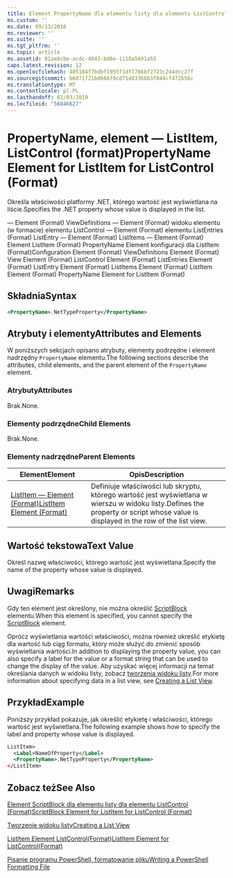 ```yaml
---
title: Element PropertyName dla elementu listy dla elementu ListControl (Format) | Dokumentacja firmy Microsoft
ms.custom: ''
ms.date: 09/13/2016
ms.reviewer: ''
ms.suite: ''
ms.tgt_pltfrm: ''
ms.topic: article
ms.assetid: 01ae8cbe-acdc-4043-bd6e-1118a5691a55
caps.latest.revision: 12
ms.openlocfilehash: 405184f7bdbf1955f1df7766bf2723c244dcc27f
ms.sourcegitcommit: b6871f21bd666f9cd71dd336bb3f844cf472b56c
ms.translationtype: MT
ms.contentlocale: pl-PL
ms.lasthandoff: 02/03/2019
ms.locfileid: "56846627"
---
```

# <a name="propertyname-element-for-listitem-for-listcontrol-format"></a><span data-ttu-id="b6ff7-102">PropertyName, element — ListItem, ListControl (format)</span><span class="sxs-lookup"><span data-stu-id="b6ff7-102">PropertyName Element for ListItem for ListControl (Format)</span></span>

<span data-ttu-id="b6ff7-103">Określa właściwości platformy .NET, którego wartość jest wyświetlana na liście.</span><span class="sxs-lookup"><span data-stu-id="b6ff7-103">Specifies the .NET property whose value is displayed in the list.</span></span>

<span data-ttu-id="b6ff7-104">— Element (Format) ViewDefinitions — Element (Format) widoku elementu (w formacie) elementu ListControl — Element (Format) elementu ListEntries (Format) ListEntry — Element (Format) ListItems — Element (Format) Element ListItem (Format) PropertyName Element konfiguracji dla ListItem (Format)</span><span class="sxs-lookup"><span data-stu-id="b6ff7-104">Configuration Element (Format) ViewDefinitions Element (Format) View Element (Format) ListControl Element (Format) ListEntries Element (Format) ListEntry Element (Format) ListItems Element (Format) ListItem Element (Format) PropertyName Element for ListItem (Format)</span></span>

## <a name="syntax"></a><span data-ttu-id="b6ff7-105">Składnia</span><span class="sxs-lookup"><span data-stu-id="b6ff7-105">Syntax</span></span>

```xml
<PropertyName>.NetTypeProperty</PropertyName>
```

## <a name="attributes-and-elements"></a><span data-ttu-id="b6ff7-106">Atrybuty i elementy</span><span class="sxs-lookup"><span data-stu-id="b6ff7-106">Attributes and Elements</span></span>

<span data-ttu-id="b6ff7-107">W poniższych sekcjach opisano atrybuty, elementy podrzędne i element nadrzędny `PropertyName` elementu.</span><span class="sxs-lookup"><span data-stu-id="b6ff7-107">The following sections describe the attributes, child elements, and the parent element of the `PropertyName` element.</span></span>

### <a name="attributes"></a><span data-ttu-id="b6ff7-108">Atrybuty</span><span class="sxs-lookup"><span data-stu-id="b6ff7-108">Attributes</span></span>

<span data-ttu-id="b6ff7-109">Brak.</span><span class="sxs-lookup"><span data-stu-id="b6ff7-109">None.</span></span>

### <a name="child-elements"></a><span data-ttu-id="b6ff7-110">Elementy podrzędne</span><span class="sxs-lookup"><span data-stu-id="b6ff7-110">Child Elements</span></span>

<span data-ttu-id="b6ff7-111">Brak.</span><span class="sxs-lookup"><span data-stu-id="b6ff7-111">None.</span></span>

### <a name="parent-elements"></a><span data-ttu-id="b6ff7-112">Elementy nadrzędne</span><span class="sxs-lookup"><span data-stu-id="b6ff7-112">Parent Elements</span></span>

|<span data-ttu-id="b6ff7-113">Element</span><span class="sxs-lookup"><span data-stu-id="b6ff7-113">Element</span></span>|<span data-ttu-id="b6ff7-114">Opis</span><span class="sxs-lookup"><span data-stu-id="b6ff7-114">Description</span></span>|
|-------------|-----------------|
|[<span data-ttu-id="b6ff7-115">ListItem — Element (Format)</span><span class="sxs-lookup"><span data-stu-id="b6ff7-115">ListItem Element (Format)</span></span>](./listitem-element-for-listitems-for-listcontrol-format.md)|<span data-ttu-id="b6ff7-116">Definiuje właściwości lub skryptu, którego wartość jest wyświetlana w wierszu w widoku listy.</span><span class="sxs-lookup"><span data-stu-id="b6ff7-116">Defines the property or script whose value is displayed in the row of the list view.</span></span>|

## <a name="text-value"></a><span data-ttu-id="b6ff7-117">Wartość tekstowa</span><span class="sxs-lookup"><span data-stu-id="b6ff7-117">Text Value</span></span>

<span data-ttu-id="b6ff7-118">Określ nazwę właściwości, którego wartość jest wyświetlana.</span><span class="sxs-lookup"><span data-stu-id="b6ff7-118">Specify the name of the property whose value is displayed.</span></span>

## <a name="remarks"></a><span data-ttu-id="b6ff7-119">Uwagi</span><span class="sxs-lookup"><span data-stu-id="b6ff7-119">Remarks</span></span>

<span data-ttu-id="b6ff7-120">Gdy ten element jest określony, nie można określić [ScriptBlock](./scriptblock-element-for-listitem-for-listcontrol-format.md) elementu.</span><span class="sxs-lookup"><span data-stu-id="b6ff7-120">When this element is specified, you cannot specify the [ScriptBlock](./scriptblock-element-for-listitem-for-listcontrol-format.md) element.</span></span>

<span data-ttu-id="b6ff7-121">Oprócz wyświetlania wartości właściwości, można również określić etykietę dla wartość lub ciąg formatu, który może służyć do zmienić sposób wyświetlania wartości.</span><span class="sxs-lookup"><span data-stu-id="b6ff7-121">In addition to displaying the property value, you can also specify a label for the value or a format string that can be used to change the display of the value.</span></span> <span data-ttu-id="b6ff7-122">Aby uzyskać więcej informacji na temat określania danych w widoku listy, zobacz [tworzenia widoku listy](./creating-a-list-view.md).</span><span class="sxs-lookup"><span data-stu-id="b6ff7-122">For more information about specifying data in a list view, see [Creating a List View](./creating-a-list-view.md).</span></span>

## <a name="example"></a><span data-ttu-id="b6ff7-123">Przykład</span><span class="sxs-lookup"><span data-stu-id="b6ff7-123">Example</span></span>

<span data-ttu-id="b6ff7-124">Poniższy przykład pokazuje, jak określić etykietę i właściwości, którego wartość jest wyświetlana.</span><span class="sxs-lookup"><span data-stu-id="b6ff7-124">The following example shows how to specify the label and property whose value is displayed.</span></span>

```xml
ListItem>
  <Label>NameOfProperty</Label>
  <PropertyName>.NetTypeProperty</PropertyName>
</ListItem>

```

## <a name="see-also"></a><span data-ttu-id="b6ff7-125">Zobacz też</span><span class="sxs-lookup"><span data-stu-id="b6ff7-125">See Also</span></span>

[<span data-ttu-id="b6ff7-126">Element ScriptBlock dla elementu listy dla elementu ListControl (Format)</span><span class="sxs-lookup"><span data-stu-id="b6ff7-126">ScriptBlock Element for ListItem for ListControl (Format)</span></span>](./scriptblock-element-for-listitem-for-listcontrol-format.md)

[<span data-ttu-id="b6ff7-127">Tworzenie widoku listy</span><span class="sxs-lookup"><span data-stu-id="b6ff7-127">Creating a List View</span></span>](./creating-a-list-view.md)

[<span data-ttu-id="b6ff7-128">ListItem Element ListControl(Format)</span><span class="sxs-lookup"><span data-stu-id="b6ff7-128">ListItem Element for ListControl(Format)</span></span>](./listitem-element-for-listitems-for-listcontrol-format.md)

[<span data-ttu-id="b6ff7-129">Pisanie programu PowerShell, formatowanie pliku</span><span class="sxs-lookup"><span data-stu-id="b6ff7-129">Writing a PowerShell Formatting File</span></span>](./writing-a-powershell-formatting-file.md)
